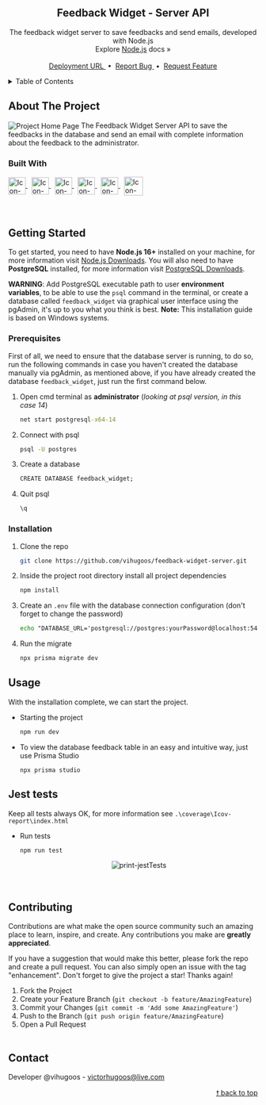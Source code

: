 <div id="top"> </div>

<!---- PROJECT LOGO ----> 
<div align="center">

  <h2 align="center"> 
    Feedback Widget - Server API
  </h2>
  
  <p align="center">
    The feedback widget server to save feedbacks and send emails, developed with Node.js <br/>
    Explore <a href="https://nodejs.org/en/docs/">Node.js</a> docs &#187; <br/> <br/>
    <a href="https://feedback-widget-server-production-fc59.up.railway.app/"> Deployment URL </a> &nbsp;•&nbsp;
    <a href="https://github.com/vihugoos/feedback-widget-server/issues"> Report Bug </a> &nbsp;•&nbsp;
    <a href="https://github.com/vihugoos/feedback-widget-server/issues"> Request Feature </a>
  </p>
</div>


<!---- TABLE OF CONTENTS ----> 
<details>
  <summary> Table of Contents </summary>
  <ol>
    <li>
      <a href="#about-the-project"> About The Project </a>
      <ul>
        <li><a href="#built-with"> Built With </a></li>
      </ul>
    </li>
    <li>
      <a href="#getting-started"> Getting Started </a>
      <ul>
        <li><a href="#prerequisites"> Prerequisites </a></li>
        <li><a href="#installation"> Installation </a></li>
      </ul>
    </li>
    <li><a href="#usage"> Usage </a></li>
    <li><a href="#jest-tests"> Jest Tests </a></li>
    <li><a href="#contributing"> Contributing </a></li>
    <li><a href="#contact"> Contact </a></li>
  </ol>
</details>


<!---- THE PROJECT ---->
## About The Project

<img src="https://user-images.githubusercontent.com/44311634/178651138-54b1b11c-0776-48d0-8ec8-436671eeab48.png" align="center" align="center" alt="Project Home Page">
The Feedback Widget Server API to save the feedbacks in the database and send an email with complete information about the feedback to the administrator. 


### Built With 

<div style="display: inline_block">
    <!-- Icon Node.js --> 
    <a href="https://nodejs.org/en/docs/"> 
      <img align="center" alt="Icon-Node.js" height="35" src="https://cdn.jsdelivr.net/gh/devicons/devicon/icons/nodejs/nodejs-original.svg"> 
    </a> &nbsp;
    <!-- Icon TypeScript --> 
    <a href="https://www.typescriptlang.org/docs/"> 
      <img align="center" alt="Icon-TypeScript" height="35" src="https://cdn.jsdelivr.net/gh/devicons/devicon/icons/typescript/typescript-original.svg"> 
    </a> &nbsp;
    <!-- Icon Prisma -->
    <a href="https://www.prisma.io/docs/"> 
      <img align="center" alt="Icon-Prisma" height="35" src="https://user-images.githubusercontent.com/44311634/178335052-08bb4b29-c4da-4100-ae71-8b65cf6cd581.png"> 
    </a> &nbsp;
    <!-- Icon Express --> 
    <a href="https://expressjs.com/en/guide/routing.html"> 
      <img align="center" alt="Icon-Express" height="35" src="https://user-images.githubusercontent.com/44311634/178337147-61b1e696-b4ef-4f78-8151-c3fb2597050a.png"> 
    </a> &nbsp;
    <!-- Icon Nodemailer 
    <a href="https://nodemailer.com/about/"> 
      <img align="center" alt="Icon-Nodemailer" height="35" src="https://user-images.githubusercontent.com/44311634/178336455-62647b4d-4187-443e-a973-452774dbcdba.png"> 
    </a> &nbsp; -->
    <!-- Icon Jest -->
    <a href="https://jestjs.io/"> 
      <img align="center" alt="Icon-Jest" height="35" src="https://cdn.jsdelivr.net/gh/devicons/devicon/icons/jest/jest-plain.svg"> 
    </a> &nbsp;
    <!-- Icon PostgreSQL --> 
    <a href="https://www.postgresql.org/"> 
      <img align="center" alt="Icon-PostgreSQL" height="38" src="https://cdn.jsdelivr.net/gh/devicons/devicon/icons/postgresql/postgresql-plain.svg"> 
    </a> 
</div>

<br/>
<br/>


<!---- GETTING STARTED ----> 
## Getting Started

To get started, you need to have <strong>Node.js 16+</strong> installed on your machine, for more information visit <a href="https://nodejs.org/en/download/"> Node.js Downloads</a>. You will also need to have <strong>PostgreSQL</strong> installed, for more information visit <a href="https://www.enterprisedb.com/downloads/postgres-postgresql-downloads"> PostgreSQL Downloads</a>. 

<strong>WARNING</strong>: Add PostgreSQL executable path to user <strong>environment variables</strong>, to be able to use the `psql` command in the terminal, or create a database called `feedback_widget` via graphical user interface using the pgAdmin, it's up to you what you think is best. <strong>Note:</strong> This installation guide is based on Windows systems. 


### Prerequisites 

First of all, we need to ensure that the database server is running, to do so, run the following commands in case you haven't created the database manually via pgAdmin, as mentioned above, if you have already created the database `feedback_widget`, just run the first command below. 

1. Open cmd terminal as <strong>administrator</strong> (<i>looking at psql version, in this case 14</i>)
   ```cmd
   net start postgresql-x64-14
   ```
2. Connect with psql 
   ```cmd
   psql -U postgres
   ```
3. Create a database 
   ```cmd
   CREATE DATABASE feedback_widget;
   ```
4. Quit psql 
   ```cmd
   \q
   ```

### Installation 

1. Clone the repo 
   ```bash
   git clone https://github.com/vihugoos/feedback-widget-server.git
   ```
2. Inside the project root directory install all project dependencies 
   ```cmd
   npm install
   ```
3. Create an `.env` file with the database connection configuration (don't forget to change the password) 
   ```cmd
   echo "DATABASE_URL='postgresql://postgres:yourPassword@localhost:5432/feedback_widget?schema=public'" > .env 
   ``` 
4. Run the migrate 
   ```cmd
   npx prisma migrate dev
   ```
 

<!---- USAGE EXAMPLES ----> 
## Usage

With the installation complete, we can start the project.

* Starting the project 
   ```bash
   npm run dev  
   ```
   
* To view the database feedback table in an easy and intuitive way, just use Prisma Studio
  ```
  npx prisma studio 
  ```


<!---- JEST TESTS ----> 
## Jest tests

Keep all tests always OK, for more information see `.\coverage\Icov-report\index.html`

* Run tests  
   ```cmd
   npm run test
   ```
  <div align="center">
    <img align="center" alt="print-jestTests" src="https://user-images.githubusercontent.com/44311634/178385708-c3967348-a94d-4990-b46b-8c8680394d3f.jpg"/>
  </div>
  <br/> <br/> 


<!---- CONTRIBUTING ---->
## Contributing

Contributions are what make the open source community such an amazing place to learn, inspire, and create. Any contributions you make are **greatly appreciated**.

If you have a suggestion that would make this better, please fork the repo and create a pull request. You can also simply open an issue with the tag "enhancement".
Don't forget to give the project a star! Thanks again!

1. Fork the Project
2. Create your Feature Branch (`git checkout -b feature/AmazingFeature`)
3. Commit your Changes (`git commit -m 'Add some AmazingFeature'`)
4. Push to the Branch (`git push origin feature/AmazingFeature`)
5. Open a Pull Request
<br/> <br/>


<!---- CONTACT ---->
## Contact

Developer @vihugoos - victorhugoos@live.com 

<p align="right"><a href="#top"> &#129045; back to top </a></p> 
